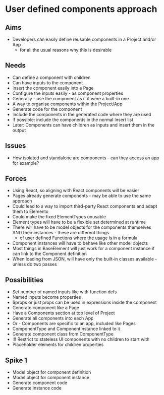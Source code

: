 User defined components approach
================================

Aims
----

- Developers can easily define reusable components in a Project and/or App
  - for all the usual reasons why this is desirable

Needs
-----

- Can define a component with children
- Can have inputs to the component
- Insert the component easily into a Page
- Configure the inputs easily - as component properties
- Generally - use the component as if it were a built-in one
- A way to organise components within the Project/App
- Generate code for the component
- Include the components in the generated code where they are used
- If possible: include the components in the normal Insert list 
- Later: Components can have children as inputs and insert them in the output

Issues
------

- How isolated and standalone are components - can they access an app for example?

Forces
------

- Using React, so aligning with React components will be easier
- Pages already generate components - may be able to use the same approach
- Could lead to a way to import third-party React components and adapt them to Elemento
- Could make the fixed ElementTypes unusable
- Element types will have to be a flexible set determined at runtime
- There will have to be model objects for the components themselves AND their instances - these are different things
  - cf user defined Functions where the usage is in a formula
- Component instances will have to behave like other model objects
- Most things in BaseElement will just work for a component instance if can link to the Component definition
- When loading from JSON, will have only the built-in classes available - unless do two passes

Possibilities
-------------

- Set number of named inputs like with function defs
- Named inputs become properties
- $props or just props can be used in expressions inside the component
- Generate component like a Page
- Have a Components section at top level of Project
- Generate all components into each App
- Or - Components are specific to an app, included like Pages
- ComponentType and ComponentInstance linked to it
- Generate component class from ComponentType
- !!! Restrict to stateless UI components with no children to start with
- Placeholder elements for children properties


Spike 1
-------

- Model object for component definition
- Model object for component instance
- Generate component code
- Generate instance code


